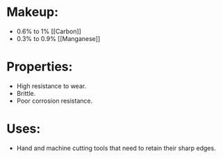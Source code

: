 # Makeup:
 - 0.6% to 1% [[Carbon]]
 - 0.3% to 0.9% [[Manganese]]
 
# Properties:
 - High resistance to wear.
 - Brittle.
 - Poor corrosion resistance.
 
 # Uses:
 - Hand and machine cutting tools that need to retain their sharp edges.